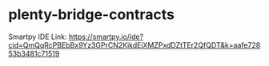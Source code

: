 # plenty-bridge-contracts

Smartpy IDE Link: https://smartpy.io/ide?cid=QmQqRcPBEbBx9Yz3GPrCN2KjkdEiXMZPxdDZtTEr2QfQDT&k=aafe72853b3481c71519
